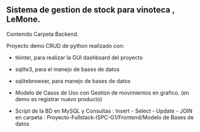 ## Sistema de gestion de stock para vinoteca , LeMone.

Contenido Carpeta Backend.

Proyecto demo CRUD de python realizado con: 

* tkinter, para realizar la GUI dashboard del proyecto 
* sqlite3, para el manejo de bases de datos 
* sqlitebrowser, para manejo de bases de datos


* Modelo de Casos de Uso con Gestion de movimientos en grafico. (en demo es registrar nuevo producto)

* Script de la BD en MySQL y Consultas : Insert - Select - Update - JOIN en carpeta : Proyecto-Fullstack-ISPC-G1/Frontend/Modelo de Bases de datos


